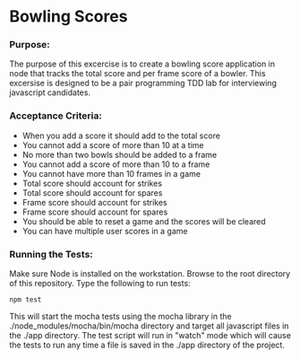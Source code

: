 # Bowling Scores

### Purpose:

The purpose of this excercise is to create a bowling score application in node that tracks the total score and per frame score of a bowler.  This excersise is designed to be a pair programming TDD lab for interviewing javascript candidates.

### Acceptance Criteria:

- When you add a score it should add to the total score
- You cannot add a score of more than 10 at a time
- No more than two bowls should be added to a frame
- You cannot add a score of more than 10 to a frame
- You cannot have more than 10 frames in a game
- Total score should account for strikes
- Total score should account for spares
- Frame score should account for strikes
- Frame score should account for spares
- You should be able to reset a game and the scores will be cleared
- You can have multiple user scores in a game

### Running the Tests:

Make sure Node is installed on the workstation.  Browse to the root directory of this repository. Type the following to run tests:

```npm test```

This will start the mocha tests using the mocha library in the ./node_modules/mocha/bin/mocha directory and target all javascript files in the ./app directory.  The test script will run in "watch" mode which will cause the tests to run any time a file is saved in the ./app directory of the project.

